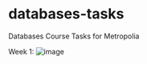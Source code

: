 # databases-tasks

Databases Course Tasks for Metropolia

Week 1:
![image](https://github.com/user-attachments/assets/459f13a2-4873-4c11-b3fc-142f08f59424)
